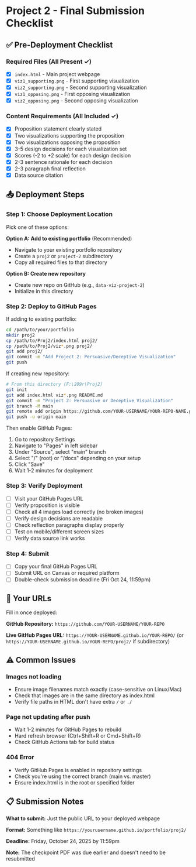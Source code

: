# Project 2 - Final Submission Checklist

## ✅ Pre-Deployment Checklist

### Required Files (All Present ✓)
- [x] `index.html` - Main project webpage
- [x] `viz1_supporting.png` - First supporting visualization
- [x] `viz2_supporting.png` - Second supporting visualization
- [x] `viz1_opposing.png` - First opposing visualization
- [x] `viz2_opposing.png` - Second opposing visualization

### Content Requirements (All Included ✓)
- [x] Proposition statement clearly stated
- [x] Two visualizations supporting the proposition
- [x] Two visualizations opposing the proposition
- [x] 3-5 design decisions for each visualization set
- [x] Scores (-2 to +2 scale) for each design decision
- [x] 2-3 sentence rationale for each decision
- [x] 2-3 paragraph final reflection
- [x] Data source citation

## 📤 Deployment Steps

### Step 1: Choose Deployment Location
Pick one of these options:

**Option A: Add to existing portfolio** (Recommended)
- Navigate to your existing portfolio repository
- Create a `proj2` or `project-2` subdirectory
- Copy all required files to that directory

**Option B: Create new repository**
- Create new repo on GitHub (e.g., `data-viz-project-2`)
- Initialize in this directory

### Step 2: Deploy to GitHub Pages

If adding to existing portfolio:
```bash
cd /path/to/your/portfolio
mkdir proj2
cp /path/to/Proj2/index.html proj2/
cp /path/to/Proj2/viz*.png proj2/
git add proj2/
git commit -m "Add Project 2: Persuasive/Deceptive Visualization"
git push
```

If creating new repository:
```bash
# From this directory (F:\209r\Proj2)
git init
git add index.html viz*.png README.md
git commit -m "Project 2: Persuasive or Deceptive Visualization"
git branch -M main
git remote add origin https://github.com/YOUR-USERNAME/YOUR-REPO-NAME.git
git push -u origin main
```

Then enable GitHub Pages:
1. Go to repository Settings
2. Navigate to "Pages" in left sidebar
3. Under "Source", select "main" branch
4. Select "/" (root) or "/docs" depending on your setup
5. Click "Save"
6. Wait 1-2 minutes for deployment

### Step 3: Verify Deployment
- [ ] Visit your GitHub Pages URL
- [ ] Verify proposition is visible
- [ ] Check all 4 images load correctly (no broken images)
- [ ] Verify design decisions are readable
- [ ] Check reflection paragraphs display properly
- [ ] Test on mobile/different screen sizes
- [ ] Verify data source link works

### Step 4: Submit
- [ ] Copy your final GitHub Pages URL
- [ ] Submit URL on Canvas or required platform
- [ ] Double-check submission deadline (Fri Oct 24, 11:59pm)

## 🔗 Your URLs

Fill in once deployed:

**GitHub Repository:** `https://github.com/YOUR-USERNAME/YOUR-REPO`

**Live GitHub Pages URL:** `https://YOUR-USERNAME.github.io/YOUR-REPO/`
(or `https://YOUR-USERNAME.github.io/YOUR-REPO/proj2/` if subdirectory)

## ⚠️ Common Issues

### Images not loading
- Ensure image filenames match exactly (case-sensitive on Linux/Mac)
- Check that images are in the same directory as index.html
- Verify file paths in HTML don't have extra `/` or `./`

### Page not updating after push
- Wait 1-2 minutes for GitHub Pages to rebuild
- Hard refresh browser (Ctrl+Shift+R or Cmd+Shift+R)
- Check GitHub Actions tab for build status

### 404 Error
- Verify GitHub Pages is enabled in repository settings
- Check you're using the correct branch (main vs. master)
- Ensure index.html is in the root or specified folder

## 📋 Submission Notes

**What to submit:** Just the public URL to your deployed webpage

**Format:** Something like `https://yourusername.github.io/portfolio/proj2/`

**Deadline:** Friday, October 24, 2025 by 11:59pm

**Note:** The checkpoint PDF was due earlier and doesn't need to be resubmitted

